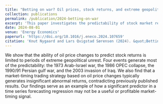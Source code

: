 ```yaml
---
title: "Betting on war? Oil prices, stock returns, and extreme geopolitical events"
collection: publications
permalink: /publication/2024-betting-on-war
excerpt: 'This paper investigates the predictability of stock market returns by lagged oil price changes.'
date: 2024-08-01
venue: 'Energy Economics'
paperurl: 'https://doi.org/10.1016/j.eneco.2024.107659'
citation: 'Knut Nygaard and Lars Qvigstad Sørensen (2024). &quot;Betting on war? Oil prices, stock returns, and extreme geopolitical events&quot; <i>Energy Economics</i>.'
---
```


We show that the ability of oil price changes to predict stock returns is limited to periods of extreme geopolitical unrest. Four events generate most of the predictability: the 1973 Arab-Israel war, the 1986 OPEC collapse, the 1990/91 Persian gulf war, and the 2003 invasion of Iraq. We also find that a market-timing trading strategy based on oil price changes typically generates insignificant abnormal returns, contradicting previously published results. Our findings serve as an example of how a significant predictor in a time series forecasting regression may not be a useful or profitable market-timing signal.

